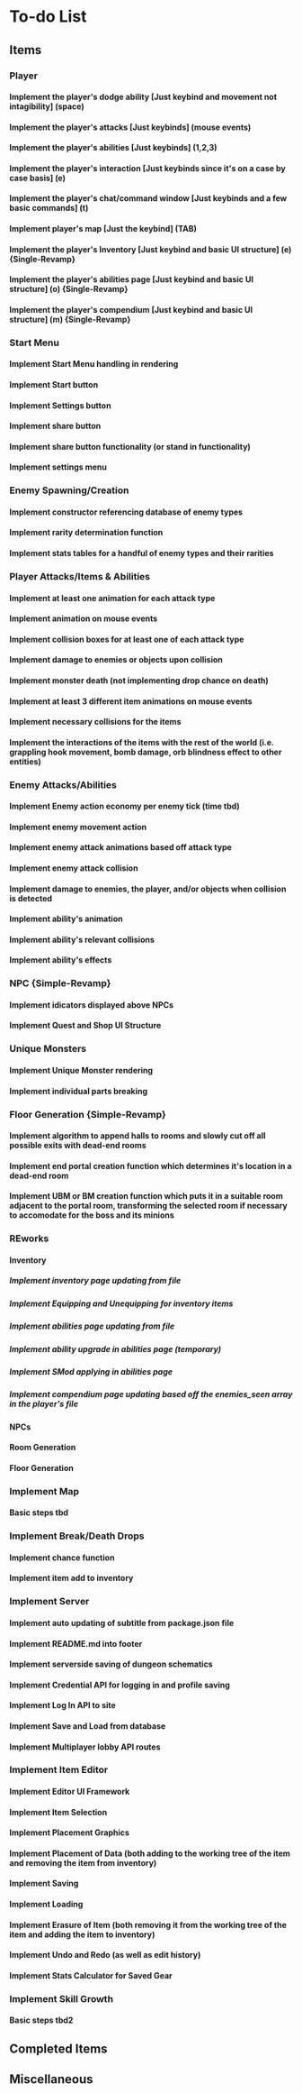 # To-do List

## Items

### Player

#### Implement the player's dodge ability [Just keybind and movement not intagibility] (space)

#### Implement the player's attacks [Just keybinds] (mouse events)

#### Implement the player's abilities [Just keybinds] (1,2,3)

#### Implement the player's interaction [Just keybinds since it's on a case by case basis] (e)

#### Implement the player's chat/command window [Just keybinds and a few basic commands] (t)

#### Implement player's map [Just the keybind] (TAB)

#### Implement the player's Inventory [Just keybind and basic UI structure] (e) {Single-Revamp}

#### Implement the player's abilities page [Just keybind and basic UI structure] (o) {Single-Revamp}

#### Implement the player's compendium [Just keybind and basic UI structure] (m) {Single-Revamp}

### Start Menu

#### Implement Start Menu handling in rendering

#### Implement Start button

#### Implement Settings button

#### Implement share button

#### Implement share button functionality (or stand in functionality)

#### Implement settings menu

### Enemy Spawning/Creation

#### Implement constructor referencing database of enemy types

#### Implement rarity determination function

#### Implement stats tables for a handful of enemy types and their rarities

### Player Attacks/Items & Abilities

#### Implement at least one animation for each attack type

#### Implement animation on mouse events

#### Implement collision boxes for at least one of each attack type

#### Implement damage to enemies or objects upon collision

#### Implement monster death (not implementing drop chance on death)

#### Implement at least 3 different item animations on mouse events

#### Implement necessary collisions for the items

#### Implement the interactions of the items with the rest of the world (i.e. grappling hook movement, bomb damage, orb blindness effect to other entities)

### Enemy Attacks/Abilities

#### Implement Enemy action economy per enemy tick (time tbd)

#### Implement enemy movement action

#### Implement enemy attack animations based off attack type

#### Implement enemy attack collision

#### Implement damage to enemies, the player, and/or objects when collision is detected

#### Implement ability's animation

#### Implement ability's relevant collisions

#### Implement ability's effects

### NPC {Simple-Revamp}

#### Implement idicators displayed above NPCs

#### Implement Quest and Shop UI Structure

### Unique Monsters

#### Implement Unique Monster rendering

#### Implement individual parts breaking

### Floor Generation {Simple-Revamp}

#### Implement algorithm to append halls to rooms and slowly cut off all possible exits with dead-end rooms

#### Implement end portal creation function which determines it's location in a dead-end room

#### Implement UBM or BM creation function which puts it in a suitable room adjacent to the portal room, transforming the selected room if necessary to accomodate for the boss and its minions

### REworks

#### Inventory

##### Implement inventory page updating from file

##### Implement Equipping and Unequipping for inventory items

##### Implement abilities page updating from file

##### Implement ability upgrade in abilities page (temporary)

##### Implement SMod applying in abilities page

##### Implement compendium page updating based off the enemies_seen array in the player's file

#### NPCs

#### Room Generation

#### Floor Generation

### Implement Map

#### Basic steps tbd

### Implement Break/Death Drops

#### Implement chance function

#### Implement item add to inventory

### Implement Server

#### Implement auto updating of subtitle from package.json file

#### Implement README.md into footer

#### Implement serverside saving of dungeon schematics

#### Implement Credential API for logging in and profile saving

#### Implement Log In API to site

#### Implement Save and Load from database

#### Implement Multiplayer lobby API routes

### Implement Item Editor

#### Implement Editor UI Framework

#### Implement Item Selection

#### Implement Placement Graphics

#### Implement Placement of Data (both adding to the working tree of the item and removing the item from inventory)

#### Implement Saving

#### Implement Loading

#### Implement Erasure of Item (both removing it from the working tree of the item and adding the item to inventory)

#### Implement Undo and Redo (as well as edit history)

#### Implement Stats Calculator for Saved Gear

### Implement Skill Growth

#### Basic steps tbd2

## Completed Items

## Miscellaneous
